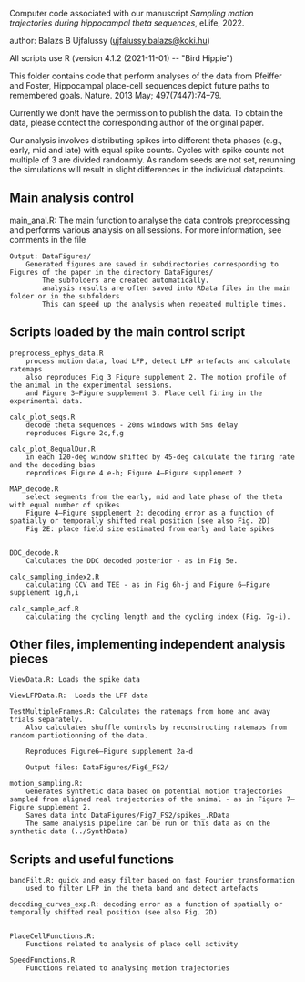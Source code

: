 Computer code associated with our manuscript *Sampling motion trajectories during hippocampal theta sequences*, eLife, 2022.

author: Balazs B Ujfalussy (ujfalussy.balazs@koki.hu)

All scripts use R (version 4.1.2 (2021-11-01) -- "Bird Hippie")

This folder contains code that perform analyses of the data from Pfeiffer and Foster, Hippocampal place-cell sequences depict future paths to remembered goals. Nature. 2013 May; 497(7447):74–79. 

Currently we don!t have the permission to publish the data. To obtain the data, please contect the corresponding author of the original paper.

Our analysis involves distributing spikes into different theta phases (e.g., early, mid and late) with equal spike counts. Cycles with spike counts not multiple of 3 are divided randonmly. As random seeds are not set, rerunning the simulations will result in slight differences in the individual datapoints.


## Main analysis control

main_anal.R: The main function to analyse the data
	controls preprocessing and performs various analysis on all sessions.
	For more information, see comments in the file 

	Output: DataFigures/
		Generated figures are saved in subdirectories corresponding to Figures of the paper in the directory DataFigures/
			The subfolders are created automatically.
			analysis results are often saved into RData files in the main folder or in the subfolders
			This can speed up the analysis when repeated multiple times.

## Scripts loaded by the main control script

	preprocess_ephys_data.R
		process motion data, load LFP, detect LFP artefacts and calculate ratemaps
		also reproduces Fig 3 Figure supplement 2. The motion profile of the animal in the experimental sessions. 
		and Figure 3–Figure supplement 3. Place cell firing in the experimental data. 

	calc_plot_seqs.R
		decode theta sequences - 20ms windows with 5ms delay
		reproduces Figure 2c,f,g

	calc_plot_8equalDur.R
		in each 120-deg window shifted by 45-deg calculate the firing rate and the decoding bias
		reprodices Figure 4 e-h; Figure 4–Figure supplement 2

	MAP_decode.R
		select segments from the early, mid and late phase of the theta with equal number of spikes
		Figure 4–Figure supplement 2: decoding error as a function of spatially or temporally shifted real position (see also Fig. 2D)
		Fig 2E: place field size estimated from early and late spikes 


	DDC_decode.R
		Calculates the DDC decoded posterior - as in Fig 5e.

	calc_sampling_index2.R
		calculating CCV and TEE - as in Fig 6h-j and Figure 6–Figure supplement 1g,h,i

	calc_sample_acf.R
		calculating the cycling length and the cycling index (Fig. 7g-i).

## Other files, implementing independent analysis pieces

	ViewData.R: Loads the spike data

	ViewLFPData.R:  Loads the LFP data

	TestMultipleFrames.R: Calculates the ratemaps from home and away trials separately. 
		Also calculates shuffle controls by reconstructing ratemaps from random partiotionning of the data.

		Reproduces Figure6–Figure supplement 2a-d

		Output files: DataFigures/Fig6_FS2/

	motion_sampling.R:
		Generates synthetic data based on potential motion trajectories sampled from aligned real trajectories of the animal - as in Figure 7–Figure supplement 2.
		Saves data into DataFigures/Fig7_FS2/spikes_.RData
		The same analysis pipeline can be run on this data as on the synthetic data (../SynthData)


## Scripts and useful functions
	
	bandFilt.R: quick and easy filter based on fast Fourier transformation
		used to filter LFP in the theta band and detect artefacts

	decoding_curves_exp.R: decoding error as a function of spatially or temporally shifted real position (see also Fig. 2D)


	PlaceCellFunctions.R: 
		Functions related to analysis of place cell activity

	SpeedFunctions.R
		Functions related to analysing motion trajectories





